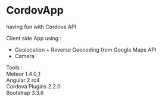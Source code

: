 # CordovApp
having fun with Cordova API

Client side App using :
- Geolocation + Reverse Geocoding from Google Maps API
- Camera

Tools :<br>
Meteor 1.4.0_1<br>
Angular 2 rc4<br>
Cordova Plugins 2.2.0<br>
Bootstrap 3.3.6<br>
